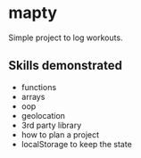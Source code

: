 # mapty

Simple project to log workouts.

## Skills demonstrated
- functions
- arrays
- oop
- geolocation
- 3rd party library
- how to plan a project
- localStorage to keep the state 
